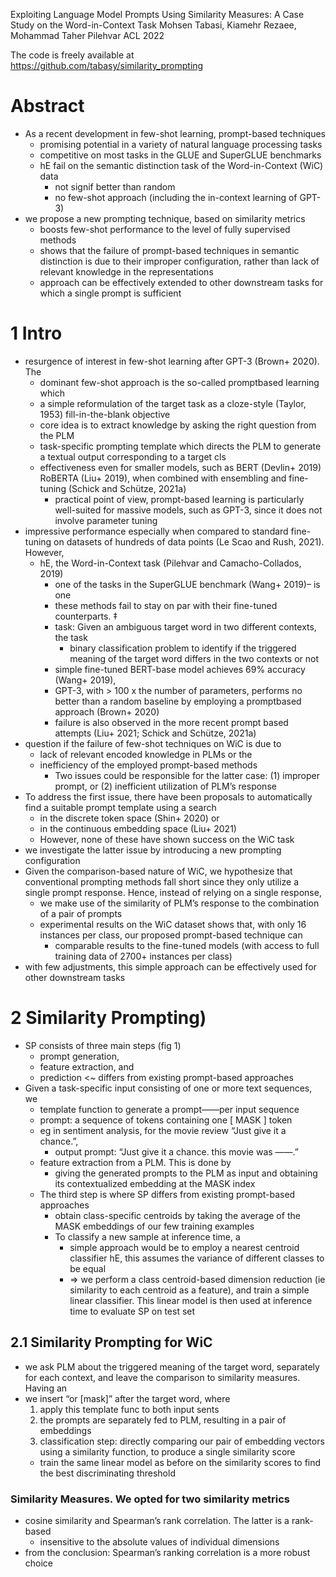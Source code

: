 Exploiting Language Model Prompts Using Similarity Measures:
  A Case Study on the Word-in-Context Task
Mohsen Tabasi, Kiamehr Rezaee, Mohammad Taher Pilehvar
ACL 2022

The code is freely available at https://github.com/tabasy/similarity_prompting

# Abstract

* As a recent development in few-shot learning, prompt-based techniques
  * promising potential in a variety of natural language processing tasks
  * competitive on most tasks in the GLUE and SuperGLUE benchmarks
  * hE fail on the semantic distinction task of the Word-in-Context (WiC) data
    * not signif better than random
    * no few-shot approach (including the in-context learning of GPT-3)
* we propose a new prompting technique, based on similarity metrics
  * boosts few-shot performance to the level of fully supervised methods
  * shows that the failure of prompt-based techniques in semantic distinction
    is due to their improper configuration,
    rather than lack of relevant knowledge in the representations
  * approach can be effectively extended to other downstream tasks
    for which a single prompt is sufficient

# 1 Intro

* resurgence of interest in few-shot learning after GPT-3 (Brown+ 2020). The
  * dominant few-shot approach is the so-called promptbased learning which
  * a simple reformulation of the target task as a
    cloze-style (Taylor, 1953) fill-in-the-blank objective
  * core idea is to extract knowledge by asking the right question from the PLM
  * task-specific prompting template which
    directs the PLM to generate a textual output corresponding to a target cls
  * effectiveness
    even for smaller models, such as BERT (Devlin+ 2019) RoBERTA (Liu+ 2019),
    when combined with ensembling and fine-tuning (Schick and Schütze, 2021a)
    * practical point of view, prompt-based learning is
      particularly well-suited for massive models, such as GPT-3,
      since it does not involve parameter tuning
* impressive performance especially when compared to standard fine-tuning on
  datasets of hundreds of data points (Le Scao and Rush, 2021). However,
  * hE, the Word-in-Context task (Pilehvar and Camacho-Collados, 2019)
    * one of the tasks in the SuperGLUE benchmark (Wang+ 2019)– is one
    * these methods fail to stay on par with their fine-tuned counterparts.  ‡
    * task: Given an ambiguous target word in two different contexts, the task
      * binary classification problem to identify if the triggered meaning of
        the target word differs in the two contexts or not
    * simple fine-tuned BERT-base model achieves 69% accuracy (Wang+ 2019),
    * GPT-3, with > 100 x the number of parameters, performs
      no better than a random baseline by employing a promptbased approach
      (Brown+ 2020)
    * failure is also observed in the more recent prompt based attempts
      (Liu+ 2021; Schick and Schütze, 2021a)
* question if the failure of few-shot techniques on WiC is due to
  * lack of relevant encoded knowledge in PLMs or the
  * inefficiency of the employed prompt-based methods
    * Two issues could be responsible for the latter case:
      (1) improper prompt, or (2) inefficient utilization of PLM’s response
* To address the first issue, there have been proposals to
  automatically find a suitable prompt template using a search
  * in the discrete token space (Shin+ 2020) or
  * in the continuous embedding space (Liu+ 2021)
  * However, none of these have shown success on the WiC task
* we investigate the latter issue by introducing a new prompting configuration
* Given the comparison-based nature of WiC, we hypothesize that
  conventional prompting methods fall short since they only utilize a single
  prompt response.  Hence, instead of relying on a single response,
  * we make use of the similarity of PLM’s response to the combination of a
    pair of prompts
  * experimental results on the WiC dataset shows that,
    with only 16 instances per class, our proposed prompt-based technique can
    * comparable results to the fine-tuned models (with access to full training
      data of 2700+ instances per class)
* with few adjustments, this simple approach can be effectively used
  for other downstream tasks

# 2 Similarity Prompting)

* SP consists of three main steps (fig 1)
  * prompt generation,
  * feature extraction, and
  * prediction <~ differs from existing prompt-based approaches
* Given a task-specific input consisting of one or more text sequences, we
  * template function to generate a prompt——per input sequence
  * prompt: a sequence of tokens containing one [ MASK ] token
  * eg in sentiment analysis, for the movie review “Just give it a chance.”,
    * output prompt: “Just give it a chance.  this movie was ——.”
  * feature extraction from a PLM. This is done by
    * giving the generated prompts to the PLM as input and
      obtaining its contextualized embedding at the MASK index
  * The third step is where SP differs from existing prompt-based approaches
    * obtain class-specific centroids by taking the
      average of the MASK embeddings of our few training examples
    * To classify a new sample at inference time, a
      * simple approach would be to employ a nearest centroid classifier
        hE, this assumes the variance of different classes to be equal
      * => we perform a class centroid-based dimension reduction
        (ie similarity to each centroid as a feature), and train a simple
        linear classifier.  This linear model is then used at inference time
        to evaluate SP on test set

## 2.1 Similarity Prompting for WiC

* we ask PLM about the triggered meaning of the target word, separately for
  each context, and leave the comparison to similarity measures. Having an
* we insert “or [mask]” after the target word, where
  1. apply this template func to both input sents
  2. the prompts are separately fed to PLM, resulting in a pair of embeddings
  3. classification step: directly comparing our pair of embedding vectors
     using a similarity function, to produce a single similarity score
  * train the same linear model as before on the similarity scores
    to find the best discriminating threshold

### Similarity Measures. We opted for two similarity metrics

* cosine similarity and Spearman’s rank correlation. The latter is a rank-based
  * insensitive to the absolute values of individual dimensions
* from the conclusion: Spearman’s ranking correlation is a more robust choice

